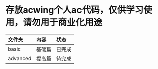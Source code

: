 # 存放acwing个人ac代码，仅供学习使用，请勿用于商业化用途

| 文件夹 | 内容 | 状态 |
| :---| :--- | :--- |
| basic | 基础篇 | 已完成 |
| advanced | 提高篇 | 待完成 |